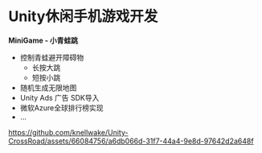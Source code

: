 # Unity休闲手机游戏开发
**MiniGame - 小青蛙跳**

- 控制青蛙避开障碍物
  - 长按大跳
  - 短按小跳
- 随机生成无限地图
- Unity Ads 广告 SDK导入
- 微软Azure全球排行榜实现
- ...
  

https://github.com/knellwake/Unity-CrossRoad/assets/66084756/a6db066d-31f7-44a4-9e8d-97642d2a648f

